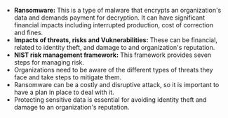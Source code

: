 - **Ransomware:** This is a type of malware that encrypts an organization's data
and demands payment for decryption. It can have significant financial impacts including
interrupted production, cost of correction and fines.
- **Impacts of threats, risks and Vuknerabilities:**
These can be financial, related to identity theft, and damage to 
and organization's reputation.
- **NIST risk management framework:** This framework
provides seven steps for managing risk.
- Organizations need to be aware of the different types of threats
they face and take steps to mitigate them.
- Ransomware can be a costly and disruptive attack,
so it is important to have a plan in place to deal with it.
- Protecting sensitive data is essential for avoiding
identity theft and damage to an organization's reputation.
